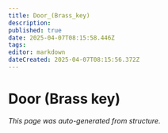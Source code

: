 ```yaml
---
title: Door_(Brass_key)
description: 
published: true
date: 2025-04-07T08:15:58.446Z
tags: 
editor: markdown
dateCreated: 2025-04-07T08:15:56.372Z
---
```


# Door (Brass key)

*This page was auto-generated from structure.*